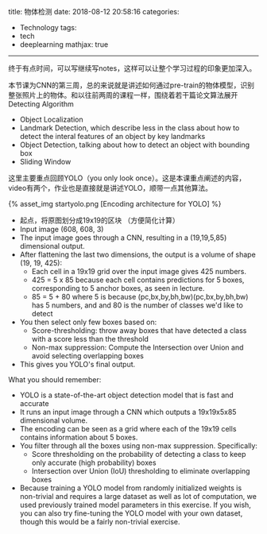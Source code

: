 title: 物体检测
date: 2018-08-12 20:58:16
categories:
- Technology
tags:
- tech
- deeplearning
mathjax: true
---

终于有点时间，可以写继续写notes，这样可以让整个学习过程的印象更加深入。

本节课为CNN的第三周，总的来说就是讲述如何通过pre-train的物体模型，识别整张照片上的物体。和以往前两周的课程一样，围绕着若干篇论文算法展开 Detecting Algorithm

+	Object Localization
+	Landmark Detection, which describe less in the class about how to detect the interal features of an object by key landmarks
+	Object Detection, talking about how to detect an object with bounding box
+	Sliding Window


这里主要重点回顾YOLO（you only look once）。这是本课重点阐述的内容，video有两个，作业也是直接就是讲述YOLO，顺带一点其他算法。

{% asset_img startyolo.png [Encoding architecture for YOLO] %}

-	起点，将原图划分成19x19的区块 （方便简化计算）
-	Input image (608, 608, 3)
-	The input image goes through a CNN, resulting in a (19,19,5,85) dimensional output.
-	After flattening the last two dimensions, the output is a volume of shape (19, 19, 425):
	+	Each cell in a 19x19 grid over the input image gives 425 numbers.
	+	425 = 5 x 85 because each cell contains predictions for 5 boxes, corresponding to 5 anchor boxes, as seen in lecture.
	+	85 = 5 + 80 where 5 is because  (pc,bx,by,bh,bw)(pc,bx,by,bh,bw)  has 5 numbers, and and 80 is the number of classes we'd like to detect
-	You then select only few boxes based on:
	+	Score-thresholding: throw away boxes that have detected a class with a score less than the threshold
	+	Non-max suppression: Compute the Intersection over Union and avoid selecting overlapping boxes
-	This gives you YOLO's final output.


What you should remember:

-	YOLO is a state-of-the-art object detection model that is fast and accurate
-	It runs an input image through a CNN which outputs a 19x19x5x85 dimensional volume.
-	The encoding can be seen as a grid where each of the 19x19 cells contains information about 5 boxes.
-	You filter through all the boxes using non-max suppression. Specifically:
	+	Score thresholding on the probability of detecting a class to keep only accurate (high probability) boxes
	+	Intersection over Union (IoU) thresholding to eliminate overlapping boxes
-	Because training a YOLO model from randomly initialized weights is non-trivial and requires a large dataset as well as lot of computation, we used previously trained model parameters in this exercise. If you wish, you can also try fine-tuning the YOLO model with your own dataset, though this would be a fairly non-trivial exercise.
